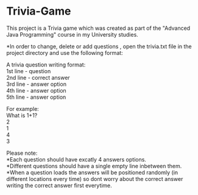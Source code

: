 # Trivia-Game
This project is a Trivia game which was created as part of the "Advanced Java Programming" course in my University studies.

*In order to change, delete or add questions , open the trivia.txt file in the project directory and use the following format:<br>

A trivia question writing format:<br>
1st line - question<br>
2nd line - correct answer<br>
3rd line - answer option<br>
4th line - answer option<br>
5th line - answer option<br>

For example:<br>
What is 1+1?<br>
2<br>
1<br>
4<br>
3<br>

Please note:<br>
*Each question should have excatly 4 answers options.<br>
*Different questions should have a single empty line inbetween them. <br>
*When a question loads the answers will be positioned randomly (in different locations every time) so dont worry about the correct answer writing the correct answer first everytime.
